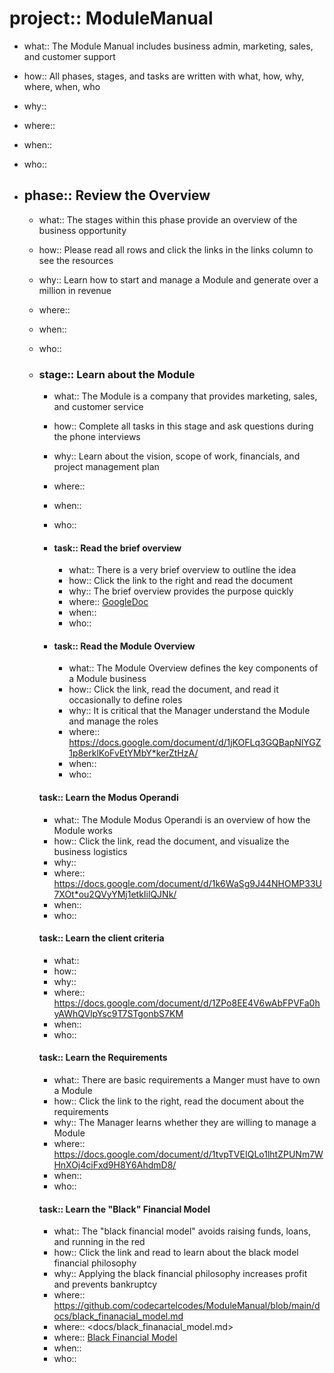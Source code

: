 # project:: ModuleManual
  * what:: The Module Manual includes business admin, marketing, sales, and customer support
  * how:: All phases, stages, and tasks are written with what, how, why, where, when, who 
  * why::
  * where::
  * when::
  * who::

  * ## phase:: Review the Overview
    * what:: The stages within this phase provide an overview of the business opportunity
    * how:: Please read all rows and click the links in the links column to see the resources
    * why:: Learn how to start and manage a Module and generate over a million in revenue
    * where:: 
    * when::
    * who::

    * ### stage:: Learn about the Module
      * what:: The Module is a company that provides marketing, sales, and customer service
      * how:: Complete all tasks in this stage and ask questions during the phone interviews
      * why:: Learn about the vision, scope of work, financials, and project management plan
      * where:: 
      * when::
      * who::

      * #### task:: Read the brief overview
        * what:: There is a very brief overview to outline the idea 
        * how:: Click the link to the right and read the document
        * why:: The brief overview provides the purpose quickly
        * where:: [GoogleDoc](https://docs.google.com/document/d/1sb5Rw64CejTscp4KLafbDIZ5wuzqAtuWnEyn*IjDXRs/)
        * when::
        * who::

      * #### task:: Read the Module Overview
        * what:: The Module Overview defines the key components of a Module business
        * how:: Click the link, read the document, and read it occasionally to define roles
        * why:: It is critical that the Manager understand the Module and manage the roles
        * where:: <https://docs.google.com/document/d/1jKOFLq3GQBapNlYGZ1p8erklKoFvEtYMbY*kerZtHzA/>
        * when::
        * who::

      #### task:: Learn the Modus Operandi
        * what:: The Module Modus Operandi is an overview of how the Module works
        * how:: Click the link, read the document, and visualize the business logistics
        * why::
        * where:: https://docs.google.com/document/d/1k6WaSg9J44NHOMP33U7XOt*ou2QVyYMj1etkIilQJNk/
        * when::
        * who::

      #### task:: Learn the client criteria
        * what::
        * how::
        * why::
        * where:: https://docs.google.com/document/d/1ZPo8EE4V6wAbFPVFa0hyAWhQVlpYsc9T7STgonbS7KM
        * when::
        * who::

      #### task:: Learn the Requirements
        * what:: There are basic requirements a Manger must have to own a Module
        * how:: Click the link to the right, read the document about the requirements
        * why:: The Manager learns whether they are willing to manage a Module
        * where:: https://docs.google.com/document/d/1tvpTVEIQLo1lhtZPUNm7WHnXOj4ciFxd9H8Y6AhdmD8/
        * when::
        * who::

      #### task:: Learn the "Black" Financial Model
        * what:: The "black financial model" avoids raising funds, loans, and running in the red
        * how:: Click the link and read to learn about the black model financial philosophy
        * why:: Applying the black financial philosophy increases profit and prevents bankruptcy
        * where:: https://github.com/codecartelcodes/ModuleManual/blob/main/docs/black_finanacial_model.md
        * where:: <docs/black_finanacial_model.md>
        * where:: [Black Financial Model](docs/black_finanacial_model.md)
        * when::
        * who::

